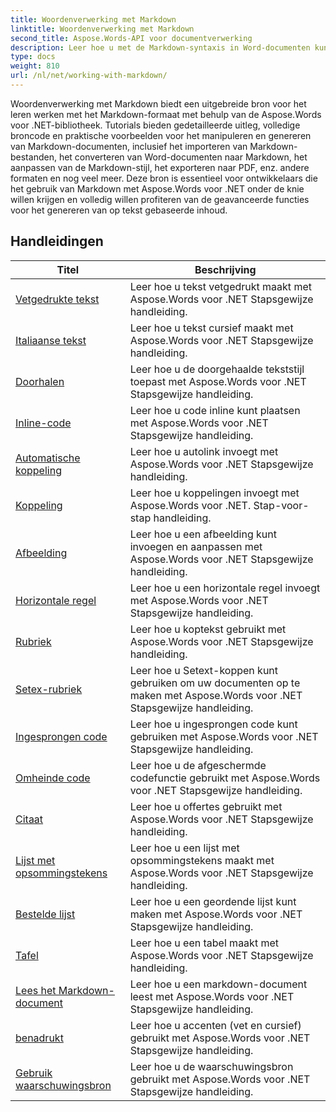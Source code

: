 ```yaml
---
title: Woordenverwerking met Markdown
linktitle: Woordenverwerking met Markdown
second_title: Aspose.Words-API voor documentverwerking
description: Leer hoe u met de Markdown-syntaxis in Word-documenten kunt werken met Aspose.Words voor .NET met deze stapsgewijze zelfstudies en praktische voorbeelden.
type: docs
weight: 810
url: /nl/net/working-with-markdown/
---
```


Woordenverwerking met Markdown biedt een uitgebreide bron voor het leren werken met het Markdown-formaat met behulp van de Aspose.Words voor .NET-bibliotheek. Tutorials bieden gedetailleerde uitleg, volledige broncode en praktische voorbeelden voor het manipuleren en genereren van Markdown-documenten, inclusief het importeren van Markdown-bestanden, het converteren van Word-documenten naar Markdown, het aanpassen van de Markdown-stijl, het exporteren naar PDF, enz. andere formaten en nog veel meer. Deze bron is essentieel voor ontwikkelaars die het gebruik van Markdown met Aspose.Words voor .NET onder de knie willen krijgen en volledig willen profiteren van de geavanceerde functies voor het genereren van op tekst gebaseerde inhoud.

 ## Handleidingen
| Titel | Beschrijving |
| --- | --- |
| [Vetgedrukte tekst](./bold-text/) | Leer hoe u tekst vetgedrukt maakt met Aspose.Words voor .NET Stapsgewijze handleiding. |
| [Italiaanse tekst](./italic-text/) | Leer hoe u tekst cursief maakt met Aspose.Words voor .NET Stapsgewijze handleiding. |
| [Doorhalen](./strikethrough/) | Leer hoe u de doorgehaalde tekststijl toepast met Aspose.Words voor .NET Stapsgewijze handleiding. |
| [Inline-code](./inline-code/) | Leer hoe u code inline kunt plaatsen met Aspose.Words voor .NET Stapsgewijze handleiding. |
| [Automatische koppeling](./autolink/) | Leer hoe u autolink invoegt met Aspose.Words voor .NET Stapsgewijze handleiding. |
| [Koppeling](./link/) | Leer hoe u koppelingen invoegt met Aspose.Words voor .NET. Stap-voor-stap handleiding. |
| [Afbeelding](./image/) | Leer hoe u een afbeelding kunt invoegen en aanpassen met Aspose.Words voor .NET Stapsgewijze handleiding. |
| [Horizontale regel](./horizontal-rule/) | Leer hoe u een horizontale regel invoegt met Aspose.Words voor .NET Stapsgewijze handleiding. |
| [Rubriek](./heading/) | Leer hoe u koptekst gebruikt met Aspose.Words voor .NET Stapsgewijze handleiding. |
| [Setex-rubriek](./setext-heading/) | Leer hoe u Setext-koppen kunt gebruiken om uw documenten op te maken met Aspose.Words voor .NET Stapsgewijze handleiding. |
| [Ingesprongen code](./indented-code/) | Leer hoe u ingesprongen code kunt gebruiken met Aspose.Words voor .NET Stapsgewijze handleiding. |
| [Omheinde code](./fenced-code/) | Leer hoe u de afgeschermde codefunctie gebruikt met Aspose.Words voor .NET Stapsgewijze handleiding. |
| [Citaat](./quote/) | Leer hoe u offertes gebruikt met Aspose.Words voor .NET Stapsgewijze handleiding. |
| [Lijst met opsommingstekens](./bulleted-list/) | Leer hoe u een lijst met opsommingstekens maakt met Aspose.Words voor .NET Stapsgewijze handleiding. |
| [Bestelde lijst](./ordered-list/) | Leer hoe u een geordende lijst kunt maken met Aspose.Words voor .NET Stapsgewijze handleiding. |
| [Tafel](./table/) | Leer hoe u een tabel maakt met Aspose.Words voor .NET Stapsgewijze handleiding. |
| [Lees het Markdown-document](./read-markdown-document/) | Leer hoe u een markdown-document leest met Aspose.Words voor .NET Stapsgewijze handleiding. |
| [benadrukt](./emphases/) | Leer hoe u accenten (vet en cursief) gebruikt met Aspose.Words voor .NET Stapsgewijze handleiding. |
| [Gebruik waarschuwingsbron](./use-warning-source/) | Leer hoe u de waarschuwingsbron gebruikt met Aspose.Words voor .NET Stapsgewijze handleiding. |